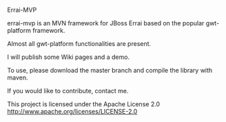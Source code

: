 Errai-MVP

errai-mvp is an MVN framework for JBoss Errai based on the popular gwt-platform framework.

Almost all gwt-platform functionalities are present.

I will publish some Wiki pages and a demo.

To use, please download the master branch and compile the library with maven.

If you would like to contribute, contact me.

This project is licensed under the Apache License 2.0
http://www.apache.org/licenses/LICENSE-2.0
